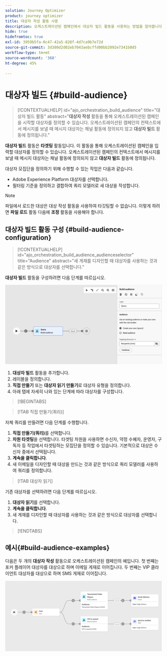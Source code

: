 ```yaml
---
solution: Journey Optimizer
product: journey optimizer
title: 대상자 작성 활동 사용
description: 오케스트레이션된 캠페인에서 대상자 빌드 활동을 사용하는 방법을 알아봅니다
hide: true
hidefromtoc: true
exl-id: 3959b5fa-0c47-42a5-828f-4d7ca9b7e72d
source-git-commit: 3d380d2d02eb7043aebcffd00bb2092e7341b0d5
workflow-type: tm+mt
source-wordcount: '368'
ht-degree: 45%

---
```


# 대상자 빌드 {#build-audience}

>[!CONTEXTUALHELP]
>id="ajo_orchestration_build_audience"
>title="대상자 빌드 활동"
>abstract="**대상자 작성** 활동을 통해 오케스트레이션된 캠페인을 시작할 대상자를 정의할 수 있습니다. 오케스트레이션된 캠페인의 컨텍스트에서 메시지를 보낼 때 메시지 대상자는 채널 활동에 정의되지 않고 **대상자 빌드** 활동에 정의됩니다."

**대상자 빌드** 활동은 **타겟팅** 활동입니다. 이 활동을 통해 오케스트레이션된 캠페인을 입력할 대상자를 정의할 수 있습니다. 오케스트레이션된 캠페인의 컨텍스트에서 메시지를 보낼 때 메시지 대상자는 채널 활동에 정의되지 않고 **대상자 빌드** 활동에 정의됩니다.

대상자 모집단을 정의하기 위해 수행할 수 있는 작업은 다음과 같습니다.

* Adobe Experience Platform 대상자를 선택합니다.
* 필터링 기준을 정의하고 결합하여 쿼리 모델러로 새 대상을 작성합니다.

>[!NOTE]
>
>파일에서 로드한 대상은 대상 작성 활동을 사용하여 타깃팅할 수 없습니다. 이렇게 하려면 **파일 로드** 활동 다음에 **조정** 활동을 사용해야 합니다.

<!--
The **Build audience** activity can be placed at the beginning of the workflow or after any other activity. Any activity can be placed after the **Build audience**.
-->

## 대상자 빌드 활동 구성 {#build-audience-configuration}

>[!CONTEXTUALHELP]
>id="ajo_orchestration_build_audience_audienceselector"
>title="Audience"
>abstract="새 게재를 디자인할 때 대상자를 사용하는 것과 같은 방식으로 대상자를 선택합니다."

**대상자 빌드** 활동을 구성하려면 다음 단계를 따르십시오.

![](../assets/workflow-audience.png)

1. **대상자 빌드** 활동을 추가합니다.
1. 레이블을 정의합니다.
1. **직접 만들기** 또는 **대상자 읽기 만들기**&#x200B;로 대상자 유형을 정의합니다.
1. 아래 탭에 자세히 나와 있는 단계에 따라 대상자를 구성합니다.

>[!BEGINTABS]

>[!TAB 직접 만들기(쿼리)]

자체 쿼리를 만들려면 다음 단계를 수행합니다.

1. **직접 만들기(쿼리)**&#x200B;를 선택합니다.
1. **차원 타겟팅**&#x200B;을 선택합니다. 타겟팅 차원을 사용하면 수신자, 약정 수혜자, 운영자, 구독자 등 작업에서 타겟팅하는 모집단을 정의할 수 있습니다. 기본적으로 대상은 수신자 중에서 선택됩니다.
1. **계속을 클릭합니다**.
1. 새 이메일을 디자인할 때 대상을 만드는 것과 같은 방식으로 쿼리 모델러를 사용하여 쿼리를 정의합니다.

>[!TAB 대상자 읽기]

기존 대상자를 선택하려면 다음 단계를 따르십시오.

1. **대상자 읽기**&#x200B;를 선택합니다.
1. **계속을 클릭합니다**.
1. 새 게재를 디자인할 때 대상자를 사용하는 것과 같은 방식으로 대상자를 선택합니다.

>[!ENDTABS]

## 예시{#build-audience-examples}

다음은 두 개의 **대상자 작성** 활동으로 오케스트레이션된 캠페인의 예입니다. 첫 번째는 포커 플레이어 대상자를 대상으로 하며 이메일 게재로 이어집니다. 두 번째는 VIP 클라이언트 대상자를 대상으로 하며 SMS 게재로 이어집니다.

![](../assets/workflow-audience-example.png)
